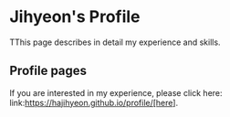 # Jihyeon's Profile

TThis page describes in detail my experience and skills.

## Profile pages

If you are interested in my experience, please click here: link:https://hajihyeon.github.io/profile/[here].




